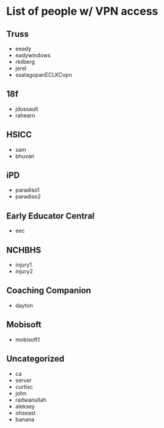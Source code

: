 # List of people w/ VPN access

## Truss

* eeady
* eadywindows
* rkilberg
* jerel
* ssatagopanECLKCvpn

## 18f

* jdussault
* rahearn

## HSICC

* sam
* bhuvan

## iPD

* paradiso1
* paradiso2

## Early Educator Central

* eec

## NCHBHS

* injury1
* injury2

## Coaching Companion

* dayton

## Mobisoft

* mobisoft1

## Uncategorized

* ca
* server
* curtisc
* john
* radwanullah
* aleksey
* ohseast
* banana
